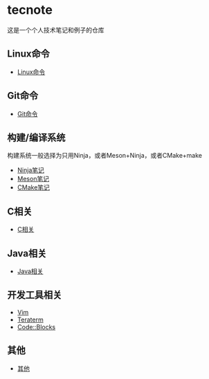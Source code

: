 # tecnote
这是一个个人技术笔记和例子的仓库

## Linux命令
* [Linux命令](Linux/Linux_zh_CN.md)

## Git命令
* [Git命令](Git/Git_zh_CN.md)

## 构建/编译系统
构建系统一般选择为只用Ninja，或者Meson+Ninja，或者CMake+make
* [Ninja笔记](BuildTool/Ninja_zh_CN.md)
* [Meson笔记](BuildTool/Meson_zh_CN.md)
* [CMake笔记](BuildTool/CMake_zh_CN.md)

## C相关
* [C相关](C/C_zh_CN.md)

## Java相关
* [Java相关](Java/Java_zh_CN.md)

## 开发工具相关
* [Vim](DevTool/Vim_zh_CN.md)
* [Teraterm](DevTool/Teraterm_zh_CN.md)
* [Code::Blocks](DevTool/CodeBlocks_zh_CN.md)

## 其他
* [其他](Other/Other_zh_CN.md)

